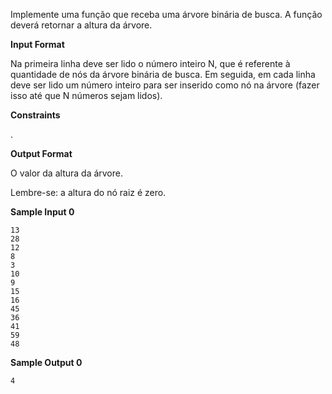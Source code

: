 Implemente uma função que receba uma árvore binária de busca. A função deverá retornar a altura da árvore.

**Input Format**

Na primeira linha deve ser lido o número inteiro N, que é referente à quantidade de nós da árvore binária de busca. Em seguida, em cada linha deve ser lido um número inteiro para ser inserido como nó na árvore (fazer isso até que N números sejam lidos).

**Constraints**

.

**Output Format**

O valor da altura da árvore.

Lembre-se: a altura do nó raiz é zero.

**Sample Input 0**

```
13
28
12
8
3
10
9
15
16
45
36
41
59
48
```

**Sample Output 0**

```
4
```
